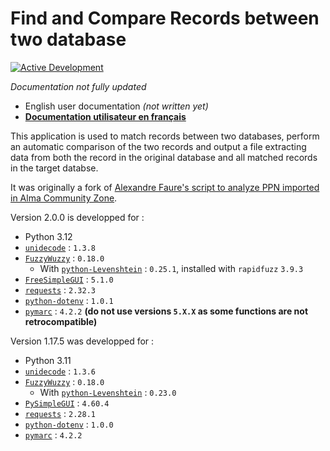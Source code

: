 # Find and Compare Records between two database

[![Active Development](https://img.shields.io/badge/Maintenance%20Level-Actively%20Developed-brightgreen.svg)](https://gist.github.com/cheerfulstoic/d107229326a01ff0f333a1d3476e068d)

_Documentation not fully updated_

* English user documentation _(not written yet)_
* __[Documentation utilisateur en français](./doc/user/FR)__

This application is used to match records between two databases, perform an automatic comparison of the two records and output a file extracting data from both the record in the original database and all matched records in the target databse.

It was originally a fork of [Alexandre Faure's script to analyze PPN imported in Alma Community Zone](https://github.com/louxfaure/AlmaCZRecord_To_Sudoc_Record).

Version 2.0.0 is developped for :

* Python 3.12
* [`unidecode`](https://pypi.org/project/Unidecode/) : `1.3.8`
* [`FuzzyWuzzy`](https://pypi.org/project/fuzzywuzzy/) : `0.18.0`
  * With [`python-Levenshtein`](https://pypi.org/project/python-Levenshtein/) : `0.25.1`, installed with `rapidfuzz` `3.9.3`
* [`FreeSimpleGUI`](https://pypi.org/project/FreeSimpleGUI/) : `5.1.0`
* [`requests`](https://pypi.org/project/requests/) : `2.32.3`
* [`python-dotenv`](https://pypi.org/project/python-dotenv/) : `1.0.1`
* [`pymarc`](https://pypi.org/project/pymarc/) : `4.2.2` __(do not use versions `5.X.X` as some functions are not retrocompatible)__

Version 1.17.5 was developped for :

* Python 3.11
* [`unidecode`](https://pypi.org/project/Unidecode/) : `1.3.6`
* [`FuzzyWuzzy`](https://pypi.org/project/fuzzywuzzy/) : `0.18.0`
  * With [`python-Levenshtein`](https://pypi.org/project/python-Levenshtein/) : `0.23.0`
* [`PySimpleGUI`](https://pypi.org/project/PySimpleGUI/) : `4.60.4`
* [`requests`](https://pypi.org/project/requests/) : `2.28.1`
* [`python-dotenv`](https://pypi.org/project/python-dotenv/) : `1.0.0`
* [`pymarc`](https://pypi.org/project/pymarc/) : `4.2.2`